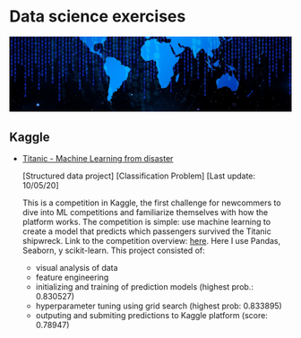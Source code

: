 # Data science exercises

![Banner](banner003.jpg)

## Kaggle
- [Titanic - Machine Learning from disaster](https://github.com/JAMorello/data-science-exercises/tree/master/Kaggle/Titanic)

  [Structured data project] [Classification Problem] [Last update: 10/05/20]
  
  This is a competition in Kaggle, the first challenge for newcommers to dive into ML competitions and familiarize 
  themselves with how the platform works. The competition is simple: use machine learning to create a model that predicts 
  which passengers survived the Titanic shipwreck. Link to the competition overview: [here](https://www.kaggle.com/c/titanic).
  Here I use Pandas, Seaborn, y scikit-learn. This project consisted of:
    - visual analysis of data
    - feature engineering
    - initializing and training of prediction models (highest prob.: 0.830527)
    - hyperparameter tuning using grid search (highest prob: 0.833895)
    - outputing and submiting predictions to Kaggle platform (score: 0.78947)
